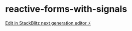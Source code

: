# reactive-forms-with-signals

[Edit in StackBlitz next generation editor ⚡️](https://stackblitz.com/~/github.com/NamitaMalik/reactive-forms-with-signals)